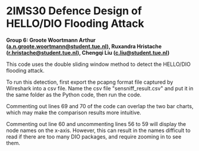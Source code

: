 # 2IMS30 Defence Design of HELLO/DIO Flooding Attack

**Group 6:  Groote Woortmann Arthur (a.n.groote.woortmann@student.tue.nl), Ruxandra Hristache (r.hristache@student.tue.nl), Chengqi Liu (c.liu@student.tue.nl)**

This code uses the double sliding window method to detect the HELLO/DIO flooding attack. 

To run this detection, first export the pcapng format file captured by Wireshark into a csv file. Name the csv file "sensniff_result.csv" and put it in the same folder as the Python code, then run the code.

Commenting out lines 69 and 70 of the code can overlap the two bar charts, which may make the comparison results more intuitive.

Commenting out line 60 and uncommenting lines 56 to 59 will display the node names on the x-axis. However, this can result in the names difficult to read if there are too many DIO packages, and require zooming in to see them.

 



